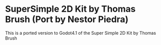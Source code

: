 # SuperSimple 2D Kit by Thomas Brush (Port by Nestor Piedra)
 This is a ported version to Godot4.1 of the Super Simple 2D Kit by Thomas Brush
